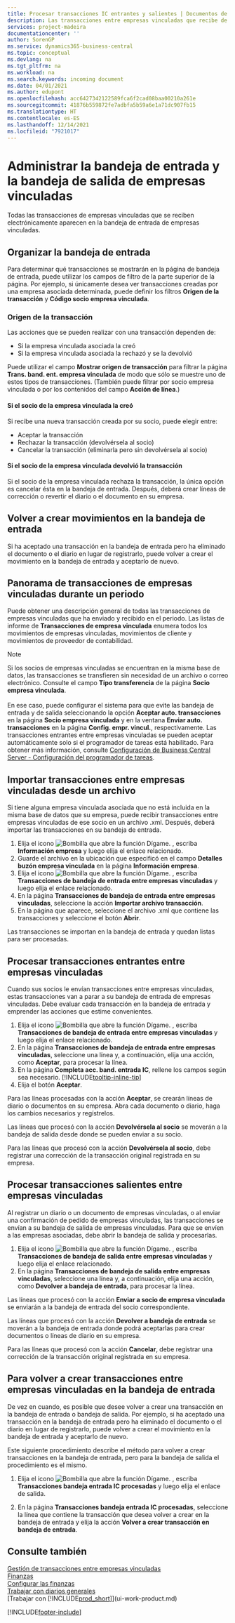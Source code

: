 ```yaml
---
title: Procesar transacciones IC entrantes y salientes | Documentos de Microsoft
description: Las transacciones entre empresas vinculadas que recibe de los socios IC se muestran en la bandeja de entrada IC donde se procesan manual o automáticamente.
services: project-madeira
documentationcenter: ''
author: SorenGP
ms.service: dynamics365-business-central
ms.topic: conceptual
ms.devlang: na
ms.tgt_pltfrm: na
ms.workload: na
ms.search.keywords: incoming document
ms.date: 04/01/2021
ms.author: edupont
ms.openlocfilehash: acc6427342122589fca6f2cad08baa00210a261e
ms.sourcegitcommit: 41876b559872fe7adbfa5b59a6e1a71dc907fb15
ms.translationtype: HT
ms.contentlocale: es-ES
ms.lasthandoff: 12/14/2021
ms.locfileid: "7921017"
---
```

# <a name="manage-the-intercompany-inbox-and-outbox"></a>Administrar la bandeja de entrada y la bandeja de salida de empresas vinculadas
Todas las transacciones de empresas vinculadas que se reciben electrónicamente aparecen en la bandeja de entrada de empresas vinculadas.  

## <a name="organizing-the-inbox"></a>Organizar la bandeja de entrada  
 Para determinar qué transacciones se mostrarán en la página de bandeja de entrada, puede utilizar los campos de filtro de la parte superior de la página. Por ejemplo, si únicamente desea ver transacciones creadas por una empresa asociada determinada, puede definir los filtros **Origen de la transacción** y **Código socio empresa vinculada**.  

### <a name="transaction-source"></a>Origen de la transacción  
Las acciones que se pueden realizar con una transacción dependen de:  

- Si la empresa vinculada asociada la creó  
- Si la empresa vinculada asociada la rechazó y se la devolvió  

Puede utilizar el campo **Mostrar origen de transacción** para filtrar la página **Trans. band. ent. empresa vinculada** de modo que sólo se muestre uno de estos tipos de transacciones. (También puede filtrar por socio empresa vinculada o por los contenidos del campo **Acción de línea**.)  

#### <a name="created-by-intercompany-partner"></a>Si el socio de la empresa vinculada la creó  
 Si recibe una nueva transacción creada por su socio, puede elegir entre:

- Aceptar la transacción  
- Rechazar la transacción (devolvérsela al socio)  
- Cancelar la transacción (eliminarla pero sin devolvérsela al socio)  

#### <a name="returned-from-intercompany-partner"></a>Si el socio de la empresa vinculada devolvió la transacción  
 Si el socio de la empresa vinculada rechaza la transacción, la única opción es cancelar ésta en la bandeja de entrada. Después, deberá crear líneas de corrección o revertir el diario o el documento en su empresa.  

## <a name="recreating-inbox-entries"></a>Volver a crear movimientos en la bandeja de entrada  
 Si ha aceptado una transacción en la bandeja de entrada pero ha eliminado el documento o el diario en lugar de registrarlo, puede volver a crear el movimiento en la bandeja de entrada y aceptarlo de nuevo.  

## <a name="getting-an-overview-of-intercompany-transactions-for-a-period"></a>Panorama de transacciones de empresas vinculadas durante un periodo  
 Puede obtener una descripción general de todas las transacciones de empresas vinculadas que ha enviado y recibido en el periodo. Las listas de informe de **Transacciones de empresa vinculada** enumera todos los movimientos de empresas vinculadas, movimientos de cliente y movimientos de proveedor de contabilidad.

 > [!NOTE]  
 > Si los socios de empresas vinculadas se encuentran en la misma base de datos, las transacciones se transfieren sin necesidad de un archivo o correo electrónico. Consulte el campo **Tipo transferencia** de la página **Socio empresa vinculada**. <br /><br />
En ese caso, puede configurar el sistema para que evite las bandeja de entrada y de salida seleccionando la opción **Aceptar auto. transacciones** en la página **Socio empresa vinculada** y en la ventana **Enviar auto. transacciones** en la página **Config. empr. vincul.**, respectivamente. Las transacciones entrantes entre empresas vinculadas se pueden aceptar automáticamente solo si el programador de tareas está habilitado. Para obtener más información, consulte [Configuración de Business Central Server - Configuración del programador de tareas](/dynamics365/business-central/dev-itpro/administration/configure-server-instance#Task).

## <a name="to-import-intercompany-transactions-from-a-file"></a>Importar transacciones entre empresas vinculadas desde un archivo  
Si tiene alguna empresa vinculada asociada que no está incluida en la misma base de datos que su empresa, puede recibir transacciones entre empresas vinculadas de ese socio en un archivo .xml. Después, deberá importar las transacciones en su bandeja de entrada.  

1.  Elija el icono ![Bombilla que abre la función Dígame.](media/ui-search/search_small.png "Dígame qué desea hacer") , escriba **Información empresa** y luego elija el enlace relacionado.
2. Guarde el archivo en la ubicación que especificó en el campo **Detalles buzón empresa vinculada** en la página **Información empresa**.  
3. Elija el icono ![Bombilla que abre la función Dígame.](media/ui-search/search_small.png "Dígame qué desea hacer") , escriba **Transacciones de bandeja de entrada entre empresas vinculadas** y luego elija el enlace relacionado.
4. En la página **Transacciones de bandeja de entrada entre empresas vinculadas**, seleccione la acción **Importar archivo transacción**.  
5. En la página que aparece, seleccione el archivo .xml que contiene las transacciones y seleccione el botón **Abrir**.  

Las transacciones se importan en la bandeja de entrada y quedan listas para ser procesadas.

## <a name="to-process-incoming-intercompany-transactions"></a>Procesar transacciones entrantes entre empresas vinculadas  
Cuando sus socios le envían transacciones entre empresas vinculadas, estas transacciones van a parar a su bandeja de entrada de empresas vinculadas. Debe evaluar cada transacción en la bandeja de entrada y emprender las acciones que estime convenientes.  

1. Elija el icono ![Bombilla que abre la función Dígame.](media/ui-search/search_small.png "Dígame qué desea hacer") , escriba **Transacciones de bandeja de entrada entre empresas vinculadas** y luego elija el enlace relacionado.  
2. En la página **Transacciones de bandeja de entrada entre empresas vinculadas**, seleccione una línea y, a continuación, elija una acción, como **Aceptar**, para procesar la línea.
3. En la página **Completa acc. band. entrada IC**, rellene los campos según sea necesario. [!INCLUDE[tooltip-inline-tip](includes/tooltip-inline-tip_md.md)]
4. Elija el botón **Aceptar**.  

Para las líneas procesadas con la acción **Aceptar**, se crearán líneas de diario o documentos en su empresa. Abra cada documento o diario, haga los cambios necesarios y regístrelos.  

Las líneas que procesó con la acción **Devolvérsela al socio** se moverán a la bandeja de salida desde donde se pueden enviar a su socio.

Para las líneas que procesó con la acción **Devolvérsela al socio**, debe registrar una corrección de la transacción original registrada en su empresa.

## <a name="to-process-outgoing-intercompany-transactions"></a>Procesar transacciones salientes entre empresas vinculadas  
Al registrar un diario o un documento de empresas vinculadas, o al enviar una confirmación de pedido de empresas vinculadas, las transacciones se envían a su bandeja de salida de empresas vinculadas. Para que se envíen a las empresas asociadas, debe abrir la bandeja de salida y procesarlas.  

1.  Elija el icono ![Bombilla que abre la función Dígame.](media/ui-search/search_small.png "Dígame qué desea hacer") , escriba **Transacciones de bandeja de salida entre empresas vinculadas** y luego elija el enlace relacionado.  
2. En la página **Transacciones de bandeja de salida entre empresas vinculadas**, seleccione una línea y, a continuación, elija una acción, como **Devolver a bandeja de entrada**, para procesar la línea.

Las líneas que procesó con la acción **Enviar a socio de empresa vinculada** se enviarán a la bandeja de entrada del socio correspondiente.

Las líneas que procesó con la acción **Devolver a bandeja de entrada** se moverán a la bandeja de entrada donde podrá aceptarlas para crear documentos o líneas de diario en su empresa.  

Para las líneas que procesó con la acción **Cancelar**, debe registrar una corrección de la transacción original registrada en su empresa.  

## <a name="to-recreate-intercompany-inbox-transactions"></a>Para volver a crear transacciones entre empresas vinculadas en la bandeja de entrada  
De vez en cuando, es posible que desee volver a crear una transacción en la bandeja de entrada o bandeja de salida. Por ejemplo, si ha aceptado una transacción en la bandeja de entrada pero ha eliminado el documento o el diario en lugar de registrarlo, puede volver a crear el movimiento en la bandeja de entrada y aceptarlo de nuevo.  

Este siguiente procedimiento describe el método para volver a crear transacciones en la bandeja de entrada, pero para la bandeja de salida el procedimiento es el mismo.

  1.  Elija el icono ![Bombilla que abre la función Dígame.](media/ui-search/search_small.png "Dígame qué desea hacer") , escriba **Transacciones bandeja entrada IC procesadas** y luego elija el enlace de salida.  

  2.  En la página **Transacciones bandeja entrada IC procesadas**, seleccione la línea que contiene la transacción que desea volver a crear en la bandeja de entrada y elija la acción **Volver a crear transacción en bandeja de entrada**.  

## <a name="see-also"></a>Consulte también
[Gestión de transacciones entre empresas vinculadas](intercompany-manage.md)  
[Finanzas](finance.md)  
[Configurar las finanzas](finance-setup-finance.md)  
[Trabajar con diarios generales](ui-work-general-journals.md)  
[Trabajar con [!INCLUDE[prod_short](includes/prod_short.md)]](ui-work-product.md)


[!INCLUDE[footer-include](includes/footer-banner.md)]
